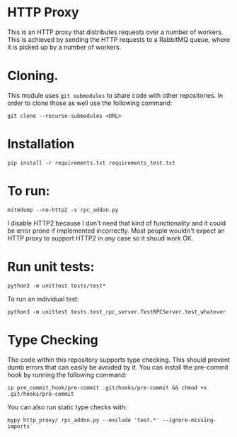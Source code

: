 # HTTP Proxy

This is an HTTP proxy that distributes requests over a number of workers. This
is achieved by sending the HTTP requests to a RabbitMQ queue, where it is
picked up by a number of workers.

# Cloning.

This module uses `git submodules` to share code with other repositories. In order to clone those as well use the following command:

```
git clone --recurse-submodules <URL>
```

# Installation

```
pip install -r requirements.txt requirements_test.txt
```

# To run:

```
mitmdump --no-http2 -s rpc_addon.py
```

I disable HTTP2 because I don't need that kind of functionality and it could be
error prone if implemented incorrectly. Most people wouldn't expect an HTTP
proxy to support HTTP2 in any case so it shoud work OK.


# Run unit tests:

```
python3 -m unittest tests/test*
```

To run an individual test:

```
python3 -m unittest tests.test_rpc_server.TestRPCServer.test_whatever
```

# Type Checking

The code within this repository supports type checking. This should prevent
dumb errors that can easily be avoided by it. You can install the pre-commit
hook by running the following command:

```
cp pre_commit_hook/pre-commit .git/hooks/pre-commit && chmod +x .git/hooks/pre-commit
```

You can also run static type checks with: 

```
mypy http_proxy/ rpc_addon.py --exclude 'test.*' --ignore-missing-imports`
```
